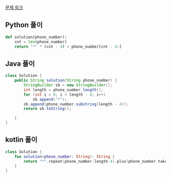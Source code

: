 [문제 링크](https://programmers.co.kr/learn/courses/30/lessons/12948)


## Python 풀이
```python
def solution(phone_number):
    cnt = len(phone_number)
    return "*" * (cnt - 4) + phone_number[cnt - 4:]
```

## Java 풀이
```java
class Solution {
    public String solution(String phone_number) {
        StringBuilder sb = new StringBuilder();
        int length = phone_number.length();
        for (int i = 0; i < length - 4; i++)
            sb.append("*");
        sb.append(phone_number.substring(length - 4));
        return sb.toString();

    }
}
```

## kotlin 풀이
```kotlin
class Solution {
    fun solution(phone_number: String): String {
        return "*".repeat(phone_number.length-4).plus(phone_number.takeLast(4))
    }
}
```
